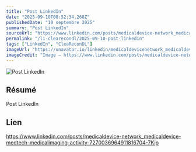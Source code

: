 ```yaml
---
title: "Post LinkedIn"
date: "2025-09-10T08:52:34.268Z"
publishedDate: "10 septembre 2025"
summary: "Post LinkedIn"
sourceUrl: "https://www.linkedin.com/posts/medicaldevice-network_medicaldevice-medtech-medicalimaging-activity-7270036964911816704-7Kip"
permalink: "/li-clearecondl/2025-09-10-post-linkedin"
tags: ["LinkedIn", "CleaReconDL"]
imageUrl: "https://unavatar.io/linkedin/medicaldevicenetwork_medicaldevice"
imageCredit: "Image — https://www.linkedin.com/posts/medicaldevice-network_medicaldevice-medtech-medicalimaging-activity-7270036964911816704-7Kip"
---
```


![Post LinkedIn](https://unavatar.io/linkedin/medicaldevicenetwork_medicaldevice)

## Résumé

Post LinkedIn

## Lien

https://www.linkedin.com/posts/medicaldevice-network_medicaldevice-medtech-medicalimaging-activity-7270036964911816704-7Kip
